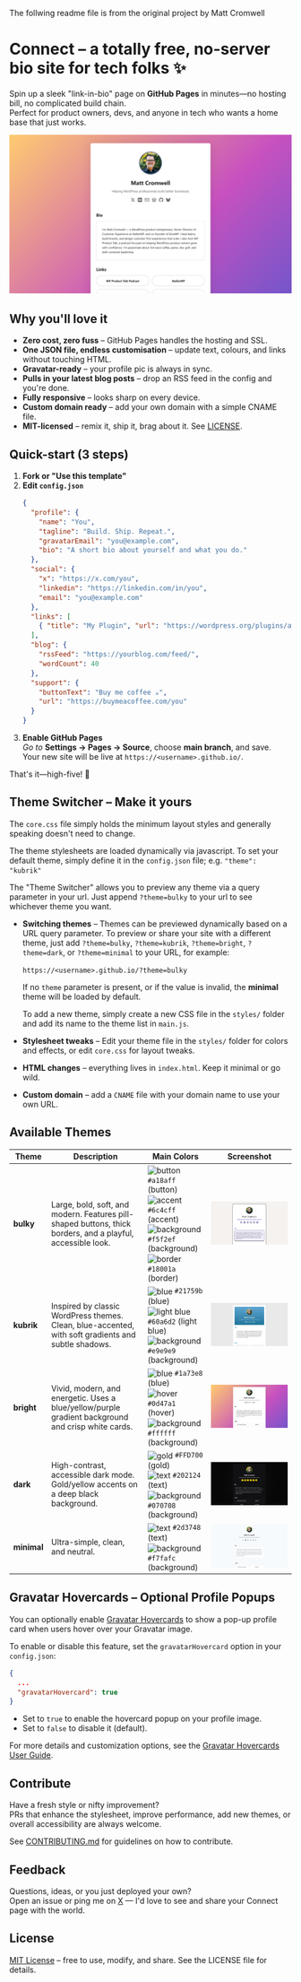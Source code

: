 The follwing readme file is from the original project by Matt Cromwell

# Connect – a totally free, no-server bio site for tech folks ✨

Spin up a sleek "link-in-bio" page on **GitHub Pages** in minutes—no hosting bill, no complicated build chain.  
Perfect for product owners, devs, and anyone in tech who wants a home base that just works.

![Screenshot of my live site](screenshot-bright.png)

## Why you'll love it

* **Zero cost, zero fuss** – GitHub Pages handles the hosting and SSL.  
* **One JSON file, endless customisation** – update text, colours, and links without touching HTML.  
* **Gravatar-ready** – your profile pic is always in sync.  
* **Pulls in your latest blog posts** – drop an RSS feed in the config and you're done.  
* **Fully responsive** – looks sharp on every device.  
* **Custom domain ready** – add your own domain with a simple CNAME file.  
* **MIT-licensed** – remix it, ship it, brag about it. See [LICENSE](LICENSE).

## Quick-start (3 steps)

1. **Fork or "Use this template"**  
2. **Edit `config.json`**  
   ```json
   {
     "profile": {
       "name": "You",
       "tagline": "Build. Ship. Repeat.",
       "gravatarEmail": "you@example.com",
       "bio": "A short bio about yourself and what you do."
     },
     "social": {
       "x": "https://x.com/you",
       "linkedin": "https://linkedin.com/in/you",
       "email": "you@example.com"
     },
     "links": [
       { "title": "My Plugin", "url": "https://wordpress.org/plugins/awesome/" }
     ],
     "blog": {
       "rssFeed": "https://yourblog.com/feed/",
       "wordCount": 40
     },
     "support": {
       "buttonText": "Buy me coffee ☕",
       "url": "https://buymeacoffee.com/you"
     }
   }
   ```
3. **Enable GitHub Pages**  
   *Go to* **Settings → Pages → Source**, choose **main branch**, and save.  
   Your new site will be live at `https://<username>.github.io/`.

That's it—high-five! 🎉

## Theme Switcher – Make it yours

The `core.css` file simply holds the minimum layout styles and generally speaking doesn't need to change. 

The theme stylesheets are loaded dynamically via javascript. To set your default theme, simply define it in the `config.json` file; e.g. `"theme": "kubrik"` 

The "Theme Switcher" allows you to preview any theme via a query parameter in your url. Just append `?theme=bulky` to your url to see whichever theme you want. 

* **Switching themes** – Themes can be previewed dynamically based on a URL query parameter. To preview or share your site with a different theme, just add `?theme=bulky`, `?theme=kubrik`, `?theme=bright`, `?theme=dark`, or `?theme=minimal` to your URL, for example:
  
  `https://<username>.github.io/?theme=bulky`
  
  If no `theme` parameter is present, or if the value is invalid, the **minimal** theme will be loaded by default.
  
  To add a new theme, simply create a new CSS file in the `styles/` folder and add its name to the theme list in `main.js`.

* **Stylesheet tweaks** – Edit your theme file in the `styles/` folder for colors and effects, or edit `core.css` for layout tweaks.  
* **HTML changes** – everything lives in `index.html`. Keep it minimal or go wild.  
* **Custom domain** – add a `CNAME` file with your domain name to use your own URL.

## Available Themes

| Theme   | Description | Main Colors | Screenshot |
|---------|-------------|-------------|------------|
| **bulky** | Large, bold, soft, and modern. Features pill-shaped buttons, thick borders, and a playful, accessible look. | <img valign='middle' alt='button' src='https://readme-swatches.vercel.app/a18aff'/> `#a18aff` (button)<br><img valign='middle' alt='accent' src='https://readme-swatches.vercel.app/6c4cff'/> `#6c4cff` (accent)<br><img valign='middle' alt='background' src='https://readme-swatches.vercel.app/f5f2ef'/> `#f5f2ef` (background)<br><img valign='middle' alt='border' src='https://readme-swatches.vercel.app/18001a'/> `#18001a` (border) | ![Preview of Bulky theme](screenshot-bulky.png)|
| **kubrik** | Inspired by classic WordPress themes. Clean, blue-accented, with soft gradients and subtle shadows. | <img valign='middle' alt='blue' src='https://readme-swatches.vercel.app/21759b'/> `#21759b` (blue)<br><img valign='middle' alt='light blue' src='https://readme-swatches.vercel.app/60a6d2'/> `#60a6d2` (light blue)<br><img valign='middle' alt='background' src='https://readme-swatches.vercel.app/e9e9e9'/> `#e9e9e9` (background) | ![Preview of Kubrik theme](screenshot-kubrik.png)|
| **bright** | Vivid, modern, and energetic. Uses a blue/yellow/purple gradient background and crisp white cards. | <img valign='middle' alt='blue' src='https://readme-swatches.vercel.app/1a73e8'/> `#1a73e8` (blue)<br><img valign='middle' alt='hover' src='https://readme-swatches.vercel.app/0d47a1'/> `#0d47a1` (hover)<br><img valign='middle' alt='background' src='https://readme-swatches.vercel.app/ffffff'/> `#ffffff` (background) | ![Preview of Bright theme](screenshot-bright.png) |
| **dark** | High-contrast, accessible dark mode. Gold/yellow accents on a deep black background. | <img valign='middle' alt='gold' src='https://readme-swatches.vercel.app/FFD700'/> `#FFD700` (gold)<br><img valign='middle' alt='text' src='https://readme-swatches.vercel.app/202124'/> `#202124` (text)<br><img valign='middle' alt='background' src='https://readme-swatches.vercel.app/070708'/> `#070708` (background) | ![Preview of Dark theme](screenshot-dark.png) |
| **minimal** | Ultra-simple, clean, and neutral. | <img valign='middle' alt='text' src='https://readme-swatches.vercel.app/2d3748'/> `#2d3748` (text)<br><img valign='middle' alt='background' src='https://readme-swatches.vercel.app/f7fafc'/> `#f7fafc` (background) | ![Preview of Minimal theme](screenshot-minimal.png) |

## Gravatar Hovercards – Optional Profile Popups

You can optionally enable [Gravatar Hovercards](https://docs.gravatar.com/sdk/hovercards/) to show a pop-up profile card when users hover over your Gravatar image.

To enable or disable this feature, set the `gravatarHovercard` option in your `config.json`:

```json
{
  ...
  "gravatarHovercard": true
}
```
- Set to `true` to enable the hovercard popup on your profile image.
- Set to `false` to disable it (default).

For more details and customization options, see the [Gravatar Hovercards User Guide](https://docs.gravatar.com/sdk/hovercards/).

## Contribute

Have a fresh style or nifty improvement?  
PRs that enhance the stylesheet, improve performance, add new themes, or overall accessibility are always welcome.

See [CONTRIBUTING.md](CONTRIBUTING.md) for guidelines on how to contribute.

## Feedback

Questions, ideas, or you just deployed your own?  
Open an issue or ping me on [X](https://x.com/learnwithmattc) — I'd love to see and share your Connect page with the world.

## License

[MIT License](LICENSE) – free to use, modify, and share. See the LICENSE file for details.
